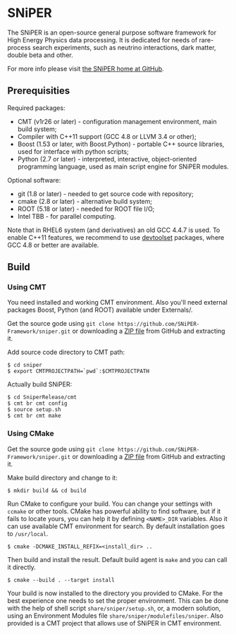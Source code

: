 # SNiPER

The SNiPER is an open-source general purpose software framework for High Energy Physics data processing. It is dedicated for needs of rare-process search experiments, such as neutrino interactions, dark matter, double beta and other.

For more info please visit [the SNiPER home at GitHub](https://github.com/SNiPER-Framework).

## Prerequisities

Required packages:
* CMT (v1r26 or later) - configuration management environment, main build system;
* Compiler with C++11 support (GCC 4.8 or LLVM 3.4 or other);
* Boost (1.53 or later, with Boost.Python) - portable C++ source libraries, used for interface with python scripts;
* Python (2.7 or later) - interpreted, interactive, object-oriented programming language, used as main script engine for SNiPER modules.

Optional software:
* git (1.8 or later) - needed to get source code with repository;
* cmake (2.8 or later) - alternative build system;
* ROOT (5.18 or later) - needed for ROOT file I/O;
* Intel TBB - for parallel computing.

Note that in RHEL6 system (and derivatives) an old GCC 4.4.7 is used. To enable C++11 features, we recommend to use [devtoolset](http://linux.web.cern.ch/linux/devtoolset/) packages, where GCC 4.8 or better are available.

## Build

### Using CMT

You need installed and working CMT environment. Also you'll need external packages Boost, Python (and ROOT) available under Externals/.

Get the source gode using `git clone https://github.com/SNiPER-Framework/sniper.git` or downloading a [ZIP file](https://github.com/SNiPER-Framework/sniper/archive/master.zip) from GitHub and extracting it.

Add source code directory to CMT path:

```
$ cd sniper
$ export CMTPROJECTPATH=`pwd`:$CMTPROJECTPATH
```

Actually build SNiPER:

```
$ cd SniperRelease/cmt
$ cmt br cmt config
$ source setup.sh
$ cmt br cmt make
```

### Using CMake

Get the source gode using `git clone https://github.com/SNiPER-Framework/sniper.git` or downloading a [ZIP file](https://github.com/SNiPER-Framework/sniper/archive/master.zip) from GitHub and extracting it.

Make build directory and change to it:

```
$ mkdir build && cd build
```

Run CMake to configure your build. You can change your settings with `ccmake` or other tools. CMake has powerful ability to find software, but if it fails to locate yours, you can help it by defining `<NAME>_DIR` variables. Also it can use available CMT environment for search. By default installation goes to `/usr/local`.

```
$ cmake -DCMAKE_INSTALL_REFIX=<install_dir> ..
```

Then build and install the result. Default build agent is `make` and you can call it directly.

```
$ cmake --build . --target install
```

Your build is now installed to the directory you provided to CMake. For the best experience one needs to set the proper environment. This can be done with the help of shell script `share/sniper/setup.sh`, or, a modern solution, using an Environment Modules file `share/sniper/modulefiles/sniper`. Also provided is a CMT project that allows use of SNiPER in CMT environment.

